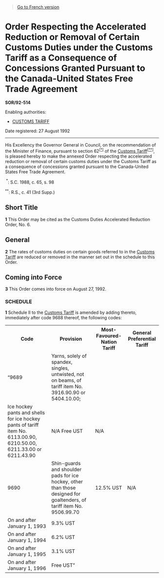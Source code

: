 > [Go to French version](/fr/Règlements/Décrets,%20ordonnances%20et%20règlements%20statutaires/92/514.md)

# Order Respecting the Accelerated Reduction or Removal of Certain Customs Duties under the Customs Tariff as a Consequence of Concessions Granted Pursuant to the Canada-United States Free Trade Agreement

**SOR/92-514**

Enabling authorities: 
- [CUSTOMS TARIFF](/en/Acts/Statutes%20of%20Canada/1997/c.%2036.md)

Date registered: 27 August 1992

----------

His Excellency the Governor General in Council, on the recommendation of the Minister of Finance, pursuant to section 62<sup><a href='#footnote1_e'>[*]</a></sup> of the [Customs Tariff](/en/Acts/Statutes%20of%20Canada/1997/c.%2036.md)<sup><a href='#footnote2_e'>[**]</a></sup>, is pleased hereby to make the annexed Order respecting the accelerated reduction or removal of certain customs duties under the Customs Tariff as a consequence of concessions granted pursuant to the Canada-United States Free Trade Agreement.

<a name='footnote1_e'><sup> *</sup></a>: S.C. 1988, c. 65, s. 98<br />

<a name='footnote2_e'><sup>**</sup></a>: R.S., c. 41 (3rd Supp.)<br />




## Short Title


**1** This Order may be cited as the Customs Duties Accelerated Reduction Order, No. 6.




## General


**2** The rates of customs duties on certain goods referred to in the [Customs Tariff](/en/Acts/Statutes%20of%20Canada/1997/c.%2036.md) are reduced or removed in the manner set out in the schedule to this Order.




## Coming into Force


**3** This Order comes into force on August 27, 1992.




### **SCHEDULE** 
**1** Schedule II to the [Customs Tariff](/en/Acts/Statutes%20of%20Canada/1997/c.%2036.md) is amended by adding thereto, immediately after code 9688 thereof, the following codes:
<table>
<tr>
<th>Code</th>
<th>Provision</th>
<th>Most-Favoured- Nation Tariff</th>
<th>General Preferential Tariff</th>
</tr>
<tr>
<td>“9689</td>
<td>Yarns, solely of spandex, singles, untwisted, not on beams, of tariff item No. 3916.90.90 or 5404.10.00;

</td>
<td></td>
<td></td>
</tr>
<tr>
<td>Ice hockey pants and shells for ice hockey pants of tariff item No. 6113.00.90, 6210.50.00, 6211.33.00 or 6211.43.90 

</td>
<td>N/A Free UST</td>
<td>N/A</td>
</tr>
<tr>
<td>9690</td>
<td>Shin-guards and shoulder pads for ice hockey, other than those designed for goaltenders, of tariff item No. 9506.99.70 

</td>
<td>12.5% UST</td>
<td>N/A</td>
</tr>
<tr>
<td>On and after January 1, 1993</td>
<td>9.3% UST</td>
<td></td>
</tr>
<tr>
<td>On and after January 1, 1994</td>
<td>6.2% UST</td>
<td></td>
</tr>
<tr>
<td>On and after January 1, 1995</td>
<td>3.1% UST</td>
<td></td>
</tr>
<tr>
<td>On and after January 1, 1996</td>
<td>Free UST”</td>
<td></td>
</tr>
</table>




